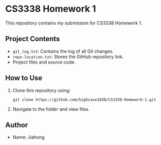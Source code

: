# CS3338 Homework 1

This repository contains my submission for CS3338 Homework 1.

## Project Contents
- `git_log.txt`: Contains the log of all Git changes.
- `repo-location.txt`: Stores the GitHub repository link.
- Project files and source code.

## How to Use
1. Clone this repository using:
   ```
   git clone https://github.com/highcase1038/CS3338-Homework-1.git
   ```
2. Navigate to the folder and view files.

## Author
- Name: Jiahong

